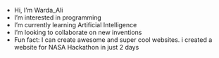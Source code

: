 - Hi, I’m Warda_Ali
- I’m interested in programming 
- I’m currently learning Artificial Intelligence 
- I’m looking to collaborate on new inventions
- Fun fact: I can create awesome and super cool websites. i created a website for NASA Hackathon in just 2 days

<!---
Warda-016/Warda-016 is a ✨ special ✨ repository because its `README.md` (this file) appears on your GitHub profile.
You can click the Preview link to take a look at your changes.
--->
